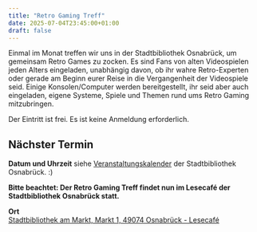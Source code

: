 ```yaml
---
title: "Retro Gaming Treff"
date: 2025-07-04T23:45:00+01:00
draft: false
---
```


Einmal im Monat treffen wir uns in der Stadtbibliothek Osnabrück, um gemeinsam Retro Games zu zocken.
Es sind Fans von alten Videospielen jeden Alters eingeladen, unabhängig davon,
ob ihr wahre Retro-Experten oder gerade am Beginn eurer Reise in die Vergangenheit der Videospiele seid.
Einige Konsolen/Computer werden bereitgestellt, ihr seid aber auch eingeladen, eigene Systeme, Spiele und Themen rund ums Retro Gaming mitzubringen.

Der Eintritt ist frei. Es ist keine Anmeldung erforderlich.

## Nächster Termin
**Datum und Uhrzeit**
siehe [Veranstaltungskalender](https://stadtbibliothek.osnabrueck.de/erleben#/?q=retro) der Stadtbibliothek Osnabrück. :)

**Bitte beachtet: Der Retro Gaming Treff findet nun im Lesecafé der Stadtbibliothek Osnabrück statt.**

**Ort**\
[Stadtbibliothek am Markt, Markt 1, 49074 Osnabrück - Lesecafé](https://www.openstreetmap.org/node/268428092#map=19/52.277116/8.041998)
